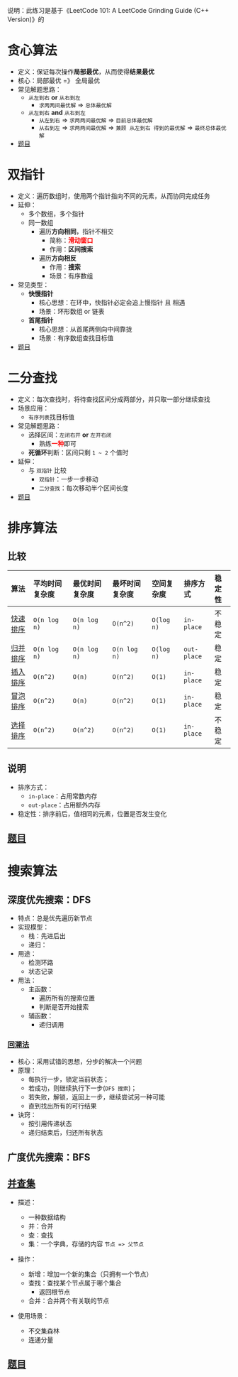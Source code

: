 说明：此练习是基于《LeetCode 101: A LeetCode Grinding Guide (C++ Version)》的

# 贪心算法

- 定义：保证每次操作**局部最优**，从而使得**结果最优**
- 核心：局部最优 =》 全局最优
- 常见解题思路：
  - `从左到右` **or** `从右到左`
    - `求两两间最优解` => `总体最优解`
  - `从左到右` **and** `从右到左`
    - `从左到右` => `求两两间最优解` => `目前总体最优解`
    - `从右到左` => `求两两间最优解` => `兼顾 从左到右 得到的最优解` => `最终总体最优解`
- [题目](algorithm-training/1.greedy.md)

# 双指针

- 定义：遍历数组时，使用两个指针指向不同的元素，从而协同完成任务
- 延伸：
  - 多个数组，多个指针
  - 同一数组
    - 遍历**方向相同**，指针不相交
      - 简称：<b style="color: red">滑动窗口</b>
      - 作用：**区间搜索**
    - 遍历**方向相反**
      - 作用：**搜索**
      - 场景：有序数组
- 常见类型：
  - **快慢指针**
    - 核心思想：在环中，快指针必定会追上慢指针 且 相遇
    - 场景：环形数组 or 链表
  - **首尾指针**
    - 核心思想：从首尾两侧向中间靠拢
    - 场景：有序数组查找目标值
- [题目](algorithm-training/2.double_pointer.md)

# 二分查找

- 定义：每次查找时，将待查找区间分成两部分，并只取一部分继续查找
- 场景应用：
  - `有序列表`找目标值
- 常见解题思路：
  - 选择区间：`左闭右开` **or** `左开右闭`
    - 熟练<b style="color: red;">一种</b>即可
  - **死循环**判断：区间只剩 `1 ~ 2` 个值时
- 延伸：
  - 与 `双指针` 比较
    - `双指针`：一步一步移动
    - `二分查找`：每次移动半个区间长度
- [题目](algorithm-training/2.double_pointer.md)

# 排序算法

## 比较

| 算法                                             | 平均时间复杂度      | 最优时间复杂度      | 最坏时间复杂度      | 空间复杂度      | 排序方式        | 稳定性 |
|:-----------------------------------------------|:-------------|:-------------|:-------------|:-----------|:------------|:----|
| [快速排序](/src/main/java/sort/QuickSort.java)     | `O(n log n)` | `O(n log n)` | `O(n^2)`     | `O(log n)` | `in-place`  | 不稳定 |
| [归并排序](/src/main/java/sort/MergeSort.java)     | `O(n log n)` | `O(n log n)` | `O(n log n)` | `O(log n)` | `out-place` | 稳定  |
| [插入排序](/src/main/java/sort/InsertionSort.java) | `O(n^2)`     | `O(n)`       | `O(n^2)`     | `O(1)`     | `in-place`  | 稳定  |
| [冒泡排序](/src/main/java/sort/BubbleSort.java)    | `O(n^2)`     | `O(n)`       | `O(n^2)`     | `O(1)`     | `in-place`  | 稳定  |
| [选择排序](/src/main/java/sort/SelectionSort.java) | `O(n^2)`     | `O(n^2)`     | `O(n^2)`     | `O(1)`     | `in-place`  | 不稳定 |

## 说明

- 排序方式：
  - `in-place`：占用常数内存
  - `out-place`：占用额外内存
- 稳定性：排序前后，值相同的元素，位置是否发生变化

## [题目](algorithm-training/4.sort.md)

# 搜索算法

## 深度优先搜索：DFS

- 特点：总是优先遍历新节点
- 实现模型：
  - 栈：先进后出
  - 递归：
- 用途：
  - 检测环路
  - 状态记录
- 用法：
  - 主函数：
    - 遍历所有的搜索位置
    - 判断是否开始搜索
  - 辅函数：
    - 递归调用

### [回溯法](/src/main/java/leetcode/sub0046/Demo01.java)

- 核心：采用试错的思想，分步的解决一个问题
- 原理：
  - 每执行一步，锁定当前状态；
  - 若成功，则继续执行下一步(`DFS 搜索`)；
  - 若失败，解锁，返回上一步，继续尝试另一种可能
  - 直到找出所有的可行结果
- 诀窍：
  - 按引用传递状态
  - 递归结束后，归还所有状态

## 广度优先搜索：BFS

## [并查集](/src/main/java/search/UnionFind.java)

- 描述：
  - 一种数据结构
  - 并：合并
  - 查：查找
  - 集：一个字典，存储的内容 `节点 => 父节点`
- 操作：
  - 新增：增加一个新的集合（只拥有一个节点）
  - 查找：查找某个节点属于哪个集合
    - 返回根节点
  - 合并：合并两个有关联的节点

- 使用场景：
  - 不交集森林
  - 连通分量

## [题目](algorithm-training/5.first_search.md)
